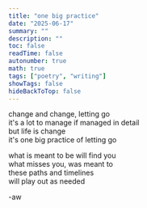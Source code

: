 ```yaml
---
title: "one big practice"
date: "2025-06-17"
summary: ""
description: ""
toc: false
readTime: false
autonumber: true
math: true
tags: ["poetry", "writing"]
showTags: false
hideBackToTop: false
---
```


change and change, letting go  
it's a lot to manage if managed in detail  
but life is change  
it's one big practice of letting go  
  
what is meant to be will find you  
what misses you, was meant to  
these paths and timelines  
will play out as needed  

-aw